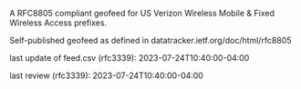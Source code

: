 

A RFC8805 compliant geofeed for US Verizon Wireless Mobile & Fixed Wireless Access prefixes.

Self-published geofeed as defined in datatracker.ietf.org/doc/html/rfc8805

last update of feed.csv (rfc3339): 2023-07-24T10:40:00-04:00

last review (rfc3339): 2023-07-24T10:40:00-04:00
